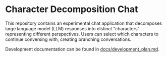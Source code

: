 # Character Decomposition Chat

This repository contains an experimental chat application that decomposes large language model (LLM) responses into distinct "characters" representing different perspectives. Users can select which characters to continue conversing with, creating branching conversations.

Development documentation can be found in [docs/development_plan.md](docs/development_plan.md).
